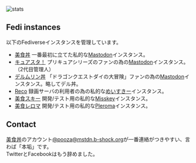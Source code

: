 ![stats](https://github-readme-stats.vercel.app/api?username=pooza&hide=prs,issues,contribs)

## Fedi instances

以下のFediverseインスタンスを管理しています。

- [美食丼](https://mstdn.b-shock.org) 一番最初に立てた私的な[Mastodon](https://github.com/tootsuite/mastodon)インスタンス。
- [キュアスタ！](https://precure.ml) プリキュアシリーズのファンの為の[Mastodon](https://github.com/tootsuite/mastodon)インスタンス。（2代目管理人）
- [デルムリン丼](https://mstdn.delmulin.com) 「ドラゴンクエストダイの大冒険」ファンの為の[Mastodon](https://github.com/tootsuite/mastodon)インスタンス。略してデル丼。
- [Reco](https://reco.shrieker.net) 録画サーバの利用者の為の私的な[めいすきー](https://github.com/mei23/misskey)インスタンス。
- [美食スキー](https://dev.mis.b-shock.org) 開発/テスト用の私的な[Misskey](https://github.com/misskey-dev/misskey)インスタンス。
- [美食レロマ](https://dev.ple.b-shock.org) 開発/テスト用の私的な[Pleroma](https://git.pleroma.social/pleroma/pleroma)インスタンス。

## Contact

[美食丼](https://mstdn.b-shock.org)のアカウント[@pooza@mstdn.b-shock.org](https://mstdn.b-shock.org/@pooza)が一番連絡がつきやすい、言わば「本垢」です。  
TwitterとFacebookはもう辞めました。
